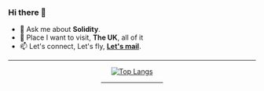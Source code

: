 ### Hi there 👋
- 💬 Ask me about **Solidity**.
- 🌱 Place I want to visit, **The UK**, all of it
- 📫 Let's connect, Let's fly, **[Let's mail](daphicx@gmail.com)**.

<div align=center>
  
  <hr>
  
[![Top Langs](https://github-readme-stats.vercel.app/api/top-langs/?username=MsHinata&theme=omni&am&layout=compact&langs_count=10)](https://github.com/MsHinata/github-readme-stats)  
  
<hr width="25%">    
  
</div>
